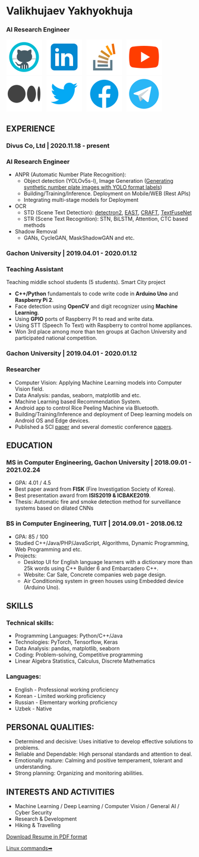# Valikhujaev Yakhyokhuja



### AI Research Engineer
[![](./icons/icons8-github.svg)](https://github.com/yakhyo) &nbsp; [![](./icons/icons8-linkedin.svg)](https://www.linkedin.com/in/y-valikhujaev/) &nbsp; [![](./icons/icons8-stack-overflow.svg)](https://stackoverflow.com/users/14815986/yakhyo) &nbsp; [![](./icons/icons8-youtube.svg)](https://youtube.com/codeuz) &nbsp; [![](./icons/icons8-medium.svg)](https://yakhyo.medium.com/) &nbsp; [![](./icons/icons8-twitter.svg)](https://twitter.com/y_valikhujaev) &nbsp; [![](./icons/icons8-facebook.svg)](https://www.facebook.com/yvalikhujaev/) &nbsp; [![](./icons/icons8-telegram.svg)](https://t.me/yakhyokhuja)

## EXPERIENCE
### Divus Co, Ltd | 2020.11.18 - present
### AI Research Engineer
 - ANPR (Automatic Number Plate Recognition):
   - Object detection (YOLOv5s-l), Image Generation ([Generating synthetic number plate images with YOLO format labels](https://github.com/yakhyo/Korean-License-Plate-Generator))
   - Building/Training/Inference. Deployment on Mobile/WEB (Rest APIs)
   - Integrating multi-stage models for Deployment
 - OCR
   - STD (Scene Text Detection): [detectron2](https://github.com/facebookresearch/detectron2), [EAST](https://github.com/yakhyo/EAST-pt), [CRAFT](https://github.com/yakhyo/ClovaAI-CRAFT), [TextFuseNet](https://github.com/ying09/TextFuseNet)
   - STR (Scene Text Recognition): STN, BiLSTM, Attention, CTC based methods
 - Shadow Removal
   - GANs, CycleGAN, MaskShadowGAN and etc.
 
### Gachon University | 2019.04.01 - 2020.01.12
### Teaching Assistant
Teaching middle school students (5 students). Smart City project
 - **C++/Python** fundamentals to code write code in **Arduino Uno** and **Raspberry Pi 2**.
 - Face detection using **OpenCV** and digit recognizer using **Machine Learning**.
 - Using **GPIO** ports of Raspberry PI to read and write data.
 - Using STT (Speech To Text) with Raspberry to control home appliances.
 - Won 3rd place among more than ten groups at Gachon University and participated national competition.

### Gachon University | 2019.04.01 - 2020.01.12
### Researcher
 - Computer Vision: Applying Machine Learning models into Computer Vision field.
 - Data Analysis: pandas, seaborn, matplotlib and etc.
 - Machine Learning based Recommendation System.
 - Android app to control Rice Peeling Machine via Bluetooth.
 - Building/Training/Inference and deployment of Deep learning models on Android OS and Edge devices.
 - Published a SCI [paper](https://www.mdpi.com/2073-4433/11/11/1241) and several domestic conference [papers](https://scholar.google.com/citations?user=I66QbJIAAAAJ&hl=en).

## EDUCATION
### MS in Computer Engineering, Gachon University | 2018.09.01 - 2021.02.24
 - GPA: 4.01 / 4.5
 - Best paper award from **FISK** (Fire Investigation Society of Korea).
 - Best presentation award from **ISIS2019 & ICBAKE2019**.
 - Thesis: Automatic fire and smoke detection method for surveillance systems based on dilated CNNs

### BS in Computer Engineering, TUIT | 2014.09.01 - 2018.06.12
 - GPA: 85 / 100
 - Studied C++/Java/PHP/JavaScript, Algorithms, Dynamic Programming, Web Programming and etc.
 - Projects:
   - Desktop UI for English language learners with a dictionary more than 25k words using C++ Builder 6 and Embarcadero C++.
   - Website: Car Sale, Concrete companies web page design.
   - Air Conditioning system in green houses using Embedded device (Arduino Uno).
 

## SKILLS
### Technical skills:
 - Programming Languages: Python/C++/Java
 - Technologies: PyTorch, Tensorflow, Keras
 - Data Analysis: pandas, matplotlib, seaborn
 - Coding: Problem-solving, Competitive programming
 - Linear Algebra Statistics, Calculus, Discrete Mathematics
### Languages:
 - English - Professional working proficiency
 - Korean - Limited working proficiency
 - Russian - Elementary working proficiency
 - Uzbek - Native
 

## PERSONAL QUALITIES:
 - Determined and decisive: Uses initiative to develop effective solutions to problems.
 - Reliable and Dependable: High personal standards and attention to deal.
 - Emotionally mature: Calming and positive temperament, tolerant and understanding.
 - Strong planning: Organizing and monitoring abilities.

## INTERESTS AND ACTIVITIES
 - Machine Learning / Deep Learning / Computer Vision / General AI / Cyber Security
 - Research & Development
 - Hiking & Travelling



[Download Resume in PDF format](./assets/cv.pdf)

[Linux commands➡](./posts/linux.md)

<!-- 
### Hi there 👋

**yakhyo/yakhyo** is a ✨ _special_ ✨ repository because its `README.md` (this file) appears on your GitHub profile.

Here are some ideas to get you started:

- 🔭 I’m currently working on ...
- 🌱 I’m currently learning ...
- 👯 I’m looking to collaborate on ...
- 🤔 I’m looking for help with ...
- 💬 Ask me about ...
- 📫 How to reach me: ...
- 😄 Pronouns: ...
- ⚡ Fun fact: ...
-->
